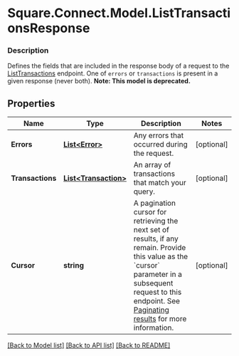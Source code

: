 # Square.Connect.Model.ListTransactionsResponse

### Description

Defines the fields that are included in the response body of a request to the [ListTransactions](#endpoint-listtransactions) endpoint.  One of `errors` or `transactions` is present in a given response (never both).
**Note: This model is deprecated.**

## Properties

Name | Type | Description | Notes
------------ | ------------- | ------------- | -------------
**Errors** | [**List&lt;Error&gt;**](Error.md) | Any errors that occurred during the request. | [optional] 
**Transactions** | [**List&lt;Transaction&gt;**](Transaction.md) | An array of transactions that match your query. | [optional] 
**Cursor** | **string** | A pagination cursor for retrieving the next set of results, if any remain. Provide this value as the &#x60;cursor&#x60; parameter in a subsequent request to this endpoint.  See [Paginating results](#paginatingresults) for more information. | [optional] 



[[Back to Model list]](../README.md#documentation-for-models) [[Back to API list]](../README.md#documentation-for-api-endpoints) [[Back to README]](../README.md)

